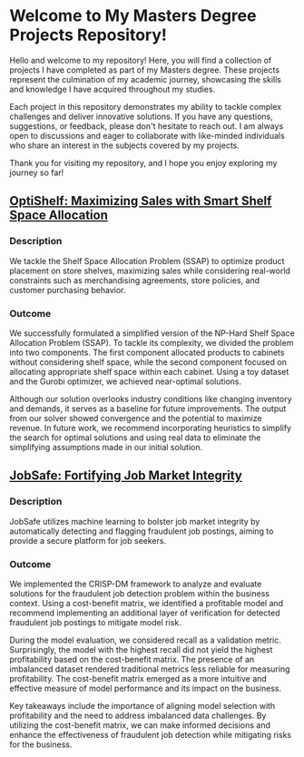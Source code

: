 # Welcome to My Masters Degree Projects Repository!

Hello and welcome to my repository! Here, you will find a collection of projects I have completed as part of my Masters degree. These projects represent the culmination of my academic journey, showcasing the skills and knowledge I have acquired throughout my studies.

Each project in this repository demonstrates my ability to tackle complex challenges and deliver innovative solutions. If you have any questions, suggestions, or feedback, please don't hesitate to reach out. I am always open to discussions and eager to collaborate with like-minded individuals who share an interest in the subjects covered by my projects.

Thank you for visiting my repository, and I hope you enjoy exploring my journey so far!

## [OptiShelf: Maximizing Sales with Smart Shelf Space Allocation](https://github.com/TheLohia/MSBA-NUS/blob/main/Operations%20Research%20and%20Analytics/Shelf_Space_Allocation_Problem.pdf)

### Description

We tackle the Shelf Space Allocation Problem (SSAP) to optimize product placement on store shelves, maximizing sales while considering real-world constraints such as merchandising agreements, store policies, and customer purchasing behavior.

### Outcome

We successfully formulated a simplified version of the NP-Hard Shelf Space Allocation Problem (SSAP). To tackle its complexity, we divided the problem into two components. The first component allocated products to cabinets without considering shelf space, while the second component focused on allocating appropriate shelf space within each cabinet. Using a toy dataset and the Gurobi optimizer, we achieved near-optimal solutions.

Although our solution overlooks industry conditions like changing inventory and demands, it serves as a baseline for future improvements. The output from our solver showed convergence and the potential to maximize revenue. In future work, we recommend incorporating heuristics to simplify the search for optimal solutions and using real data to eliminate the simplifying assumptions made in our initial solution.

## [JobSafe: Fortifying Job Market Integrity](https://github.com/TheLohia/MSBA-NUS/blob/main/Foundations%20of%20Business%20Analytics/Fraudulent%20Job%20Detection%20using%20ML.pdf)

### Description
JobSafe utilizes machine learning to bolster job market integrity by automatically detecting and flagging fraudulent job postings, aiming to provide a secure platform for job seekers. 

### Outcome

We implemented the CRISP-DM framework to analyze and evaluate solutions for the fraudulent job detection problem within the business context. Using a cost-benefit matrix, we identified a profitable model and recommend implementing an additional layer of verification for detected fraudulent job postings to mitigate model risk.

During the model evaluation, we considered recall as a validation metric. Surprisingly, the model with the highest recall did not yield the highest profitability based on the cost-benefit matrix. The presence of an imbalanced dataset rendered traditional metrics less reliable for measuring profitability. The cost-benefit matrix emerged as a more intuitive and effective measure of model performance and its impact on the business.

Key takeaways include the importance of aligning model selection with profitability and the need to address imbalanced data challenges. By utilizing the cost-benefit matrix, we can make informed decisions and enhance the effectiveness of fraudulent job detection while mitigating risks for the business.
